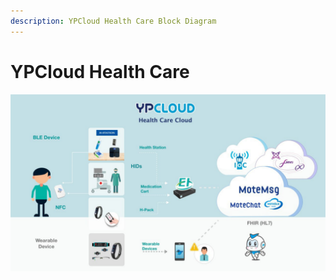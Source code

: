 ```yaml
---
description: YPCloud Health Care Block Diagram
---
```


# YPCloud Health Care

![](.gitbook/assets/ypcloud2018_page_23m%20%281%29.png)

